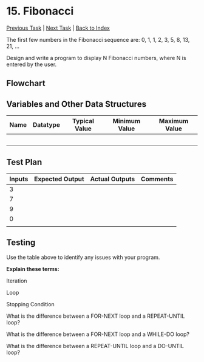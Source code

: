 # 15. Fibonacci

[Previous Task](14_squares_and_cubes.md) | [Next Task](16_fizzbuzz.md) | [Back to Index](00_index.md)

The first few numbers in the Fibonacci sequence are: 0, 1, 1, 2, 3, 5, 8, 13, 21, ...

Design and write a program to display N Fibonacci numbers, where N is entered by the user.

## Flowchart

## Variables and Other Data Structures

|Name|Datatype|Typical Value|Minimum Value|Maximum Value|
|-|-|-|-|-|
| | | | | |
| | | | | |
| | | | | |
| | | | | |
| | | | | |

## Test Plan
|Inputs|Expected Output|Actual Outputs|Comments|
|-|-|-|-|
|3| | | |
|7| | | |
|9| | | |
|0| | | |
| | | | |

## Testing

Use the table above to identify any issues with your program.

**Explain these terms:**

Iteration

Loop

Stopping Condition

What is the difference between a FOR-NEXT loop and a REPEAT-UNTIL loop?

What is the difference between a FOR-NEXT loop and a WHILE-DO loop?

What is the difference between a REPEAT-UNTIL loop and a DO-UNTIL loop?
